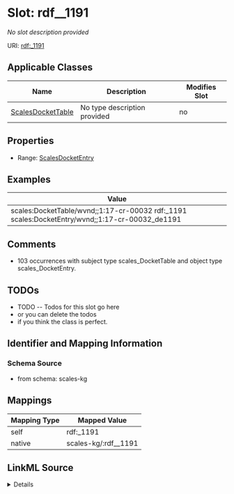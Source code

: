 

# Slot: rdf__1191


_No slot description provided_





URI: [rdf:_1191](http://www.w3.org/1999/02/22-rdf-syntax-ns#_1191)



<!-- no inheritance hierarchy -->





## Applicable Classes

| Name | Description | Modifies Slot |
| --- | --- | --- |
| [ScalesDocketTable](../classes/ScalesDocketTable.md) | No type description provided |  no  |







## Properties

* Range: [ScalesDocketEntry](../classes/ScalesDocketEntry.md)






## Examples

| Value |
| --- |
| scales:DocketTable/wvnd;;1:17-cr-00032 rdf:_1191 scales:DocketEntry/wvnd;;1:17-cr-00032_de1191 |

## Comments

* 103 occurrences with subject type scales_DocketTable and object type scales_DocketEntry.

## TODOs

* TODO -- Todos for this slot go here
* or you can delete the todos
* if you think the class is perfect.

## Identifier and Mapping Information







### Schema Source


* from schema: scales-kg




## Mappings

| Mapping Type | Mapped Value |
| ---  | ---  |
| self | rdf:_1191 |
| native | scales-kg/:rdf__1191 |




## LinkML Source

<details>
```yaml
name: rdf__1191
description: No slot description provided
todos:
- TODO -- Todos for this slot go here
- or you can delete the todos
- if you think the class is perfect.
comments:
- 103 occurrences with subject type scales_DocketTable and object type scales_DocketEntry.
examples:
- value: scales:DocketTable/wvnd;;1:17-cr-00032 rdf:_1191 scales:DocketEntry/wvnd;;1:17-cr-00032_de1191
from_schema: scales-kg
rank: 1000
slot_uri: rdf:_1191
alias: rdf__1191
domain_of:
- scales_DocketTable
range: scales_DocketEntry

```
</details>